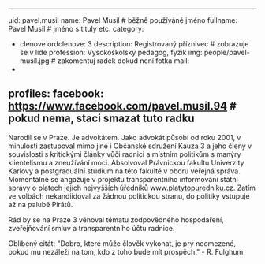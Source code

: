 ---
uid: pavel.musil
name:     Pavel Musil  	# běžně používáné jméno
fullname: Pavel Musil  	# jméno s tituly etc.
category:
  - clenove
 ordclenove: 3
description: Registrovaný příznivec # zobrazuje se v lide
profession: Vysokoškolský pedagog, fyzik
img: people/pavel-musil.jpg # zakomentuj radek dokud není fotka
mail:
  - 
profiles:
  facebook: https://www.facebook.com/pavel.musil.94  # pokud nema, staci smazat tuto radku
 ---
Narodil se v Praze. Je advokátem. Jako advokát působí od roku 2001, v minulosti zastupoval mimo jiné i Občanské sdružení Kauza 3 a jeho členy v souvislosti s kritickými články vůči radnici a místním politikům s manýry klientelismu a zneužívání moci. Absolvoval Právnickou fakultu Univerzity Karlovy a postgraduální studium na této fakultě v oboru veřejná správa. Momentálně se angažuje v projektu transparentního informování státní správy o platech jejích nejvyšších úředníků www.platytopuredniku.cz. Zatím ve volbách nekandiidoval za žádnou politickou stranu, do politiky vstupuje až na palubě Pirátů.

Rád by se na Praze 3 věnoval tématu zodpovědného hospodaření, zveřejňování smluv a transparentního účtu radnice. 

Oblíbený citát: "Dobro, které může člověk vykonat, je prý neomezené, pokud mu nezáleží na tom, kdo z toho bude mít prospěch." - R. Fulghum
